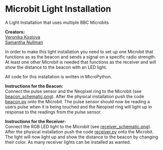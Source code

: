 # Microbit Light Installation
A Light Installation that uses multiple BBC Microbits

**Creators:**\
[Veronika Kostova](http://veronikaikostova.com/)\
[Samantha Nullman](https://www.samanthanullman.com)

In order to make this light installation you need to set up one Microbit that functions as as the beacon and sends a signal on a specific radio strength. At least one other Microbit is needed that functions as the receiver and will show the distance to the beacon with an LED light.

All code for this installation is written in MicroPython.

**Instructions for the Beacon:**\
Connect the pulse sensor and the Neopixel ring to the Microbit (see [beacon_schematic.png](https://github.com/vkostova/Microbit-Light-Installation/blob/master/beacon_schematic.png)).
After the physical installation push the code [beacon.py](https://github.com/vkostova/Microbit-Light-Installation/blob/master/Beacon.py) onto the Microbit.
The pulse sensor should now be reading a users pulse when it is being touched and the Neopixel ring will light up in response to the readings from the pulse sensor.

**Instructions for the Receiver:**\
Connect the RGB LED light to the Microbit (see [receiver_schematic.png](https://github.com/vkostova/Microbit-Light-Installation/blob/master/receiver_schematic.png)).
After the physical installation push the code [receiver.py](https://github.com/vkostova/Microbit-Light-Installation) onto the Microbit.
The light will now light up and show the distance to the beacon by changing their color.
As many receiver lights can be installed as wanted.
